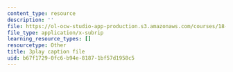 ```yaml
---
content_type: resource
description: ''
file: https://ol-ocw-studio-app-production.s3.amazonaws.com/courses/18-01sc-single-variable-calculus-fall-2010/b67f17290fc6b94e81871bf57d1958c5_5q_3FDOkVRQ.srt
file_type: application/x-subrip
learning_resource_types: []
resourcetype: Other
title: 3play caption file
uid: b67f1729-0fc6-b94e-8187-1bf57d1958c5
---
```

